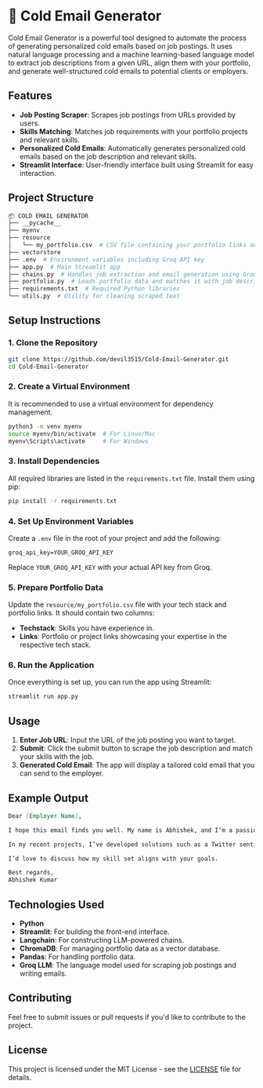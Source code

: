 
# 📧 Cold Email Generator

Cold Email Generator is a powerful tool designed to automate the process of generating personalized cold emails based on job postings. It uses natural language processing and a machine learning-based language model to extract job descriptions from a given URL, align them with your portfolio, and generate well-structured cold emails to potential clients or employers.

## Features
- **Job Posting Scraper**: Scrapes job postings from URLs provided by users.
- **Skills Matching**: Matches job requirements with your portfolio projects and relevant skills.
- **Personalized Cold Emails**: Automatically generates personalized cold emails based on the job description and relevant skills.
- **Streamlit Interface**: User-friendly interface built using Streamlit for easy interaction.

## Project Structure
```bash
📦 COLD EMAIL GENERATOR
├── __pycache__
├── myenv
├── resource
│   └── my_portfolio.csv  # CSV file containing your portfolio links and tech stack
├── vectorstore
├── .env  # Environment variables including Groq API key
├── app.py  # Main Streamlit app
├── chains.py  # Handles job extraction and email generation using Groq LLM
├── portfolio.py  # Loads portfolio data and matches it with job descriptions
├── requirements.txt  # Required Python libraries
└── utils.py  # Utility for cleaning scraped text
```

## Setup Instructions

### 1. Clone the Repository
```bash
git clone https://github.com/devil3515/Cold-Email-Generator.git
cd Cold-Email-Generator
```

### 2. Create a Virtual Environment
It is recommended to use a virtual environment for dependency management.

```bash
python3 -m venv myenv
source myenv/bin/activate  # For Linux/Mac
myenv\Scripts\activate     # For Windows
```

### 3. Install Dependencies
All required libraries are listed in the `requirements.txt` file. Install them using pip:

```bash
pip install -r requirements.txt
```

### 4. Set Up Environment Variables
Create a `.env` file in the root of your project and add the following:

```
groq_api_key=YOUR_GROQ_API_KEY
```

Replace `YOUR_GROQ_API_KEY` with your actual API key from Groq.

### 5. Prepare Portfolio Data
Update the `resource/my_portfolio.csv` file with your tech stack and portfolio links. It should contain two columns:
- **Techstack**: Skills you have experience in.
- **Links**: Portfolio or project links showcasing your expertise in the respective tech stack.

### 6. Run the Application
Once everything is set up, you can run the app using Streamlit:

```bash
streamlit run app.py
```

## Usage
1. **Enter Job URL**: Input the URL of the job posting you want to target.
2. **Submit**: Click the submit button to scrape the job description and match your skills with the job.
3. **Generated Cold Email**: The app will display a tailored cold email that you can send to the employer.

## Example Output

```markdown
Dear [Employer Name],

I hope this email finds you well. My name is Abhishek, and I’m a passionate machine learning enthusiast. I came across your job posting for a [Job Role] and was excited to see that the position involves [Skill 1], [Skill 2], and [Skill 3].

In my recent projects, I’ve developed solutions such as a Twitter sentiment analysis model and a house price prediction system using neural networks. I believe my experience and passion for predictive modeling and data analysis would allow me to contribute significantly to [Company Name] in tackling [Company's Needs].

I’d love to discuss how my skill set aligns with your goals.

Best regards,  
Abhishek Kumar
```

## Technologies Used
- **Python**
- **Streamlit**: For building the front-end interface.
- **Langchain**: For constructing LLM-powered chains.
- **ChromaDB**: For managing portfolio data as a vector database.
- **Pandas**: For handling portfolio data.
- **Groq LLM**: The language model used for scraping job postings and writing emails.

## Contributing
Feel free to submit issues or pull requests if you'd like to contribute to the project.

## License
This project is licensed under the MIT License - see the [LICENSE](LICENSE) file for details.
